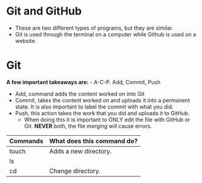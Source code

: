 # Git and GitHub
- These are two different types of programs, but they are similar.
- Git is used through the terminal on a computer while Github is used on a website.

# Git
 **A few important takeaways are:**
    - A-C-P. Add, Commit, Push
- Add, command adds the content worked on into Git
- Commit, takes the content worked on and uploads it into a permanent state. It is also important to label the commit with what you did.
- Push, this action takes the work that you did and uploads it to GitHub.
    - When doing this it is important to ONLY edit the file with GitHub or Git. **NEVER** both, the file merging will cause errors.

Commands | What does this command do?
---------|-------
touch| Adds a new directory.
ls| 
cd| Change directory.